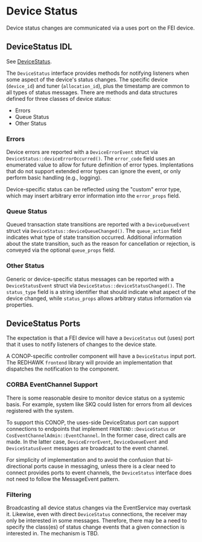 # Device Status

Device status changes are communicated via a uses port on the FEI device.

## DeviceStatus IDL

See [DeviceStatus](./DeviceStatus.idl).

The `DeviceStatus` interface provides methods for notifying listeners when some aspect of the device's status changes.
The specific device (`device_id`) and tuner (`allocation_id`), plus the timestamp are common to all types of status messages.
There are methods and data structures defined for three classes of device status:
  * Errors
  * Queue Status
  * Other Status

### Errors

Device errors are reported with a `DeviceErrorEvent` struct via `DeviceStatus::deviceErrorOccurred()`.
The `error_code` field uses an enumerated value to allow for future definition of error types.
Implentations that do not support extended error types can ignore the event, or only perform basic handling (e.g., logging).

Device-specific status can be reflected using the "custom" error type, which may insert arbitrary error information into the `error_props` field.

### Queue Status

Queued transaction state transitions are reported with a `DeviceQueueEvent` struct via `DeviceStatus::deviceQueueChanged()`.
The `queue_action` field indicates what type of state transition occurred.
Additional information about the state transition, such as the reason for cancellation or rejection, is conveyed via the optional `queue_props` field.

### Other Status

Generic or device-specific status messages can be reported with a `DeviceStatusEvent` struct via `DeviceStatus::deviceStatusChanged()`.
The `status_type` field is a string identifier that should indicate what aspect of the device changed, while `status_props` allows arbitrary status information via properties.

## DeviceStatus Ports

The expectation is that a FEI device will have a `DeviceStatus` out (uses) port that it uses to notify listeners of changes to the device state.

A CONOP-specific controller component will have a `DeviceStatus` input port.
The REDHAWK `frontend` library will provide an implementation that dispatches the notification to the component.

### CORBA EventChannel Support

There is some reasonable desire to monitor device status on a systemic basis.
For example, system like SKQ could listen for errors from all devices registered with the system.

To support this CONOP, the uses-side DeviceStatus port can support connections to endpoints that implement `FRONTEND::DeviceStatus` or `CosEventChannelAdmin::EventChannel`.
In the former case, direct calls are made.
In the latter case, `DeviceErrorEvent`, `DeviceQueueEvent` and `DeviceStatusEvent` messages are broadcast to the event channel.

For simplicity of implementation and to avoid the confusion that bi-directional ports cause in messaging, unless there is a clear need to connect provides ports to event channels, the `DeviceStatus` interface does not need to follow the MessageEvent pattern.

### Filtering

Broadcasting all device status changes via the EventService may overtask it.
Likewise, even with direct `DeviceStatus` connections, the receiver may only be interested in some messages.
Therefore, there may be a need to specify the class(es) of status change events that a given connection is interested in.
The mechanism is TBD.
